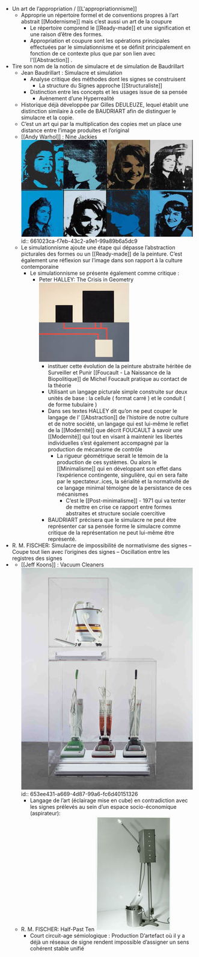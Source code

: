 - Un art de l’appropriation / [[L'appropriationnisme]]
	- Approprie un répertoire formel et de conventions propres à l’art abstrait [[Modernisme]]  mais c’est aussi un art de la coupure
		- Le répertoire comprend le [[Ready-made]] et une signification et une raison d’être des formes.
		- Appropriation et coupure sont les opérations principales effectuées par le simulationnisme et se définit principalement en fonction de ce contexte plus que par son lien avec l'[[Abstraction]] .
- Tire son nom de la notion de simulacre et de simulation de Baudrillart
	- Jean Baudrillart : Simulacre et simulation
		- Analyse critique des méthodes dont les signes se construisent
			- La structure du Signes approche [[Structuraliste]]
		- Distinction entre les concepts et les usages issue de sa pensée
			- Avènement d’une Hyperrealité
	- Historique déjà développée par Gilles DEULEUZE, lequel établit une distinction similaire à celle de BAUDRIART  afin de distinguer le simulacre et la copie.
	- C’est un art qui par la multiplication des copies met un place une distance entre l’image produites et l’original
	- [[Andy Warhol]] : Nine Jackies ![image.png](../assets/image_1698533715100_0.png)
	  id:: 661023ca-f7eb-43c2-a9e1-99a89b6a5dc9
	- Le simulationnisme ajoute une étape qui dépasse l’abstraction picturales des formes ou un [[Ready-made]] de la peinture. C’est également une réflexion sur l’image dans son rapport à la culture contemporaine
		- Le simulationnisme se présente également comme critique :
			- Peter HALLEY: The Crisis in Geometry ![image.png](../assets/image_1698533704060_0.png)
				- instituer cette évolution de la peinture abstraite héritée de Surveiller et Punir [[Foucault - La Naissance de la Biopolitique]] de Michel Foucault pratique au contact de la théorie
				- Utilisant un langage picturale simple  construite sur deux unités de base : la cellule ( format carré ) et le conduit ( de forme tubulaire )
				- Dans ses textes HALLEY dit qu’on ne peut couper le langage de l’ [[Abstraction]] de l’histoire de notre culture et de notre société, un langage  qui est lui-même le reflet de la [[Modernité]] que décrit FOUCAULT à savoir une [[Modernité]] qui tout en visant à maintenir les libertés individuelles s’est également accompagné par la production de mécanisme de contrôle
					- La rigueur géométrique serait le témoin de la production de ces systèmes. Ou alors le [[Minimalisme]] qui en développant son effet dans l’expérience contingente, singulière, qui en sera faite par le spectateur..ices, la sérialité et la normativité de ce langage minimal témoigne de la persistance de ces mécanismes
						- C’est le [[Post-minimalisme]] - 1971 qui va tenter de mettre en crise ce rapport entre formes abstraites et structure sociale coercitive
				- BAUDRIART précisera que le simulacre ne peut être représenter car sa pensée forme le simulacre comme critique de la représentation ne peut lui-même être représenté.
- R. M. FISCHER: Simulacre de impossibilité de normativisme des signes – Coupe tout lien avec l’origines des signes – Oscillation entre les registres des signes
-
	- [[Jeff Koons]] : Vacuum Cleaners ![image.png](../assets/image_1698533686299_0.png)
	  id:: 653ee431-a669-4d87-99a6-fc6d40151326
		- Langage de l’art (éclairage mise en cube) en contradiction avec les signes prélevés au sein d’un espace socio-économique (aspirateur):
	- R. M. FISCHER: Half-Past Ten ![image.png](../assets/image_1698533679711_0.png)
		- Court circuit-age sémiologique : Production D’artefact où il y a déjà un réseaux de signe rendent impossible d’assigner un sens cohérent stable unifié